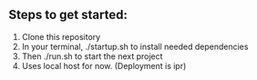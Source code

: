 <h2> Steps to get started: </h2>

<ol>
  <li> Clone this repository </li>
  <li> In your terminal, ./startup.sh to install needed dependencies </li>
  <li> Then ./run.sh to start the next project </li>
  <li> Uses local host for now. (Deployment is ipr) </li>
</ol>
